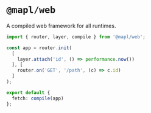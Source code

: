 # `@mapl/web`
A compiled web framework for all runtimes.

```ts
import { router, layer, compile } from '@mapl/web';

const app = router.init(
  [
    layer.attach('id', () => performance.now())
  ], [
    router.on('GET', '/path', (c) => c.id)
  ]
);

export default {
  fetch: compile(app)
};
```
